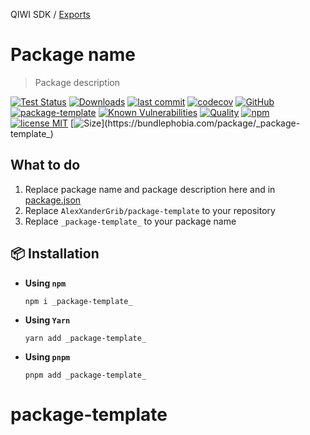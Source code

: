 QIWI SDK / [Exports](modules.md)

# Package name

> Package description

[![Test Status](https://github.com/AlexXanderGrib/package-template/actions/workflows/test.yml/badge.svg)](https://github.com/AlexXanderGrib/package-template)
[![Downloads](https://img.shields.io/npm/dt/_package-template_.svg)](https://npmjs.com/package/_package-template_)
[![last commit](https://img.shields.io/github/last-commit/AlexXanderGrib/package-template.svg)](https://github.com/AlexXanderGrib/package-template)
[![codecov](https://img.shields.io/codecov/c/github/AlexXanderGrib/package-template/main.svg)](https://codecov.io/gh/AlexXanderGrib/package-template)
[![GitHub](https://img.shields.io/github/stars/AlexXanderGrib/package-template.svg)](https://github.com/AlexXanderGrib/package-template)
[![_package-template_](https://snyk.io/advisor/npm-package/_package-template_/badge.svg)](https://snyk.io/advisor/npm-package/_package-template_)
[![Known Vulnerabilities](https://snyk.io/test/npm/_package-template_/badge.svg)](https://snyk.io/test/npm/_package-template_)
[![Quality](https://img.shields.io/npms-io/quality-score/_package-template_.svg?label=quality%20%28npms.io%29&)](https://npms.io/search?q=_package-template_)
[![npm](https://img.shields.io/npm/v/_package-template_.svg)](https://npmjs.com/package/_package-template_)
[![license MIT](https://img.shields.io/npm/l/_package-template_.svg)](https://github.com/AlexXanderGrib/_package-template_/blob/main/LICENSE.txt)
[![Size](https://img.shields.io/bundlephobia/minzip/_package-template_)](https://bundlephobia.com/package/_package-template_)

## What to do

1. Replace package name and package description here and in [package.json](./package.json)
2. Replace `AlexXanderGrib/package-template` to your repository
3. Replace `_package-template_` to your package name

## 📦 Installation

- **Using `npm`**
  ```shell
  npm i _package-template_
  ```
- **Using `Yarn`**
  ```shell
  yarn add _package-template_
  ```
- **Using `pnpm`**
  ```shell
  pnpm add _package-template_
  ```
# package-template
